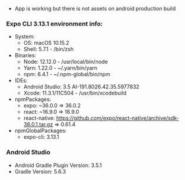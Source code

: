 - App is working but there is not assets on android production build

### Expo CLI 3.13.1 environment info:
- System:
    - OS: macOS 10.15.2
    - Shell: 5.7.1 - /bin/zsh
- Binaries:
    - Node: 12.12.0 - /usr/local/bin/node
    - Yarn: 1.22.0 - ~/.yarn/bin/yarn
    - npm: 6.4.1 - ~/.npm-global/bin/npm
- IDEs:
    - Android Studio: 3.5 AI-191.8026.42.35.5977832
    - Xcode: 11.3.1/11C504 - /usr/bin/xcodebuild
- npmPackages:
    - expo: ~36.0.0 => 36.0.2 
    - react: ~16.9.0 => 16.9.0 
    - react-native: https://github.com/expo/react-native/archive/sdk-36.0.1.tar.gz => 0.61.4 
- npmGlobalPackages:
    - expo-cli: 3.13.1

### Android Studio

- Android Gradle Plugin Version: 3.5.1
- Gradle Version: 5.6.3